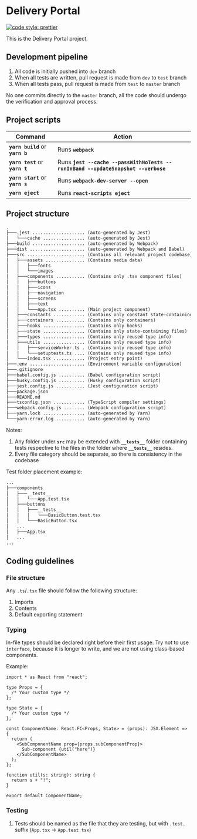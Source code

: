 # Delivery Portal

[![code style: prettier](https://img.shields.io/badge/code_style-prettier-ff69b4.svg?style=flat-square)](https://github.com/prettier/prettier)

This is the Delivery Portal project.

## Development pipeline

1. All code is initially pushed into `dev` branch
2. When all tests are written, pull request is made from `dev` to `test` branch
3. When all tests pass, pull request is made from `test` to `master` branch

No one commits directly to the `master` branch, all the code should undergo the verification and approval process.

## Project scripts

| Command                          | Action                                                                           |
| -------------------------------- | -------------------------------------------------------------------------------- |
| **`yarn build`** or **`yarn b`** | Runs **`webpack`**                                                               |
| **`yarn test`** or **`yarn t`**  | Runs **`jest --cache --passWithNoTests --runInBand --updateSnapshot --verbose`** |
| **`yarn start`** or **`yarn s`** | Runs **`webpack-dev-server --open`**                                             |
| **`yarn eject`**                 | Runs **`react-scripts eject`**                                                   |

## Project structure

```txt
.
├───.jest .................... (auto-generated by Jest)
│   └───cache ................ (auto-generated by Jest)
├───build .................... (auto-generated by Webpack)
├───dist ..................... (auto-generated by Webpack and Babel)
├───src ...................... (Contains all relevant project codebase)
│   ├───assets ............... (Contains media data)
│   │   ├───fonts
│   │   └───images
│   ├───components ........... (Contains only .tsx component files)
│   │   ├───buttons
│   │   ├───icons
│   │   ├───navigation
│   │   ├───screens
│   │   ├───text
│   │   └───App.tsx .......... (Main project component)
│   ├───constants ............ (Contains only constant state-containing files)
│   ├───containers ........... (Contains only containers)
│   ├───hooks ................ (Contains only hooks)
│   ├───state ................ (Contains only state-containing files)
│   ├───types ................ (Contains only reused type info)
│   ├───utils ................ (Contains only reused type info)
│   │   ├───serviceWorker.ts . (Contains only reused type info)
│   │   └───setuptests.ts .... (Contains only reused type info)
│   └───index.tsx ............ (Project entry point)
├───.env ..................... (Environment variable configuration)
├───.gitignore
├───babel.config.js .......... (Babel configuration script)
├───husky.config.js .......... (Husky configuration script)
├───jest.config.js ........... (Jest configuration script)
├───package.json
├───README.md
├───tsconfig.json ............ (TypeScript compiler settings)
├───webpack.config.js ........ (Webpack configuration script)
├───yarn.lock ................ (auto-generated by Yarn)
└───yarn-error.log ........... (auto-generated by Yarn)
```

Notes:

1. Any folder under **`src`** may be extended with **`__tests__`** folder containing tests respective to the files in the folder where **`__tests__`** resides.
2. Every file category should be separate, so there is consistency in the codebase

Test folder placement example:

```txt
...
├───components
│   ├───__tests__
│   │   └───App.test.tsx
│   ├───buttons
│   │   ├───__tests__
│   │   │   └───BasicButton.test.tsx
│   │   └───BasicButton.tsx
│   ...
│   ├───App.tsx
│   ...
...
```

## Coding guidelines

### File structure

Any `.ts`/`.tsx` file should follow the following structure:

1. Imports
2. Contents
3. Default exporting statement

### Typing

In-file types should be declared right before their first usage. Try not to use
`interface`, because it is longer to write, and we are not using class-based components.

Example:

```tsx
import * as React from "react";

type Props = {
  /* Your custom type */
};

type State = {
  /* Your custom type */
};

const ComponentName: React.FC<Props, State> = (props): JSX.Element => {
  return (
    <SubComponentName prop={props.subComponentProp}>
      Sub-component {util("here")}
    </SubComponentName>
  );
};

function util(s: string): string {
  return s + "!";
}

export default ComponentName;
```

### Testing

1. Tests should be named as the file that they are testing, but with `.test.` suffix (`App.tsx` -> `App.test.tsx`)
